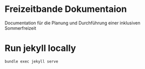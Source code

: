 # Freizeitbande Dokumentaion

Documentation für die Planung und Durchführung einer inklusiven Sommerfreizeit





# Run jekyll locally

```bash
bundle exec jekyll serve
```


